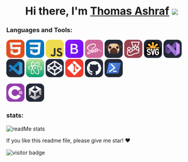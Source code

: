 <h1 align="center">Hi there, I'm <a href="https://www.blackcater.win/" target="_blank">Thomas Ashraf</a> <img src="https://cultofthepartyparrot.com/parrots/hd/laptop_parrot.gif" height="40"/></h1>

### Languages and Tools:
<!--  <img src="https://media3.giphy.com/media/ln7z2eWriiQAllfVcn/200w.webp" width="60"> -->
 <img src="https://github.com/tandpfun/skill-icons/blob/main/icons/HTML.svg" width="48">  <img src="https://github.com/tandpfun/skill-icons/blob/main/icons/CSS.svg" width="48">  <img src="https://github.com/tandpfun/skill-icons/blob/main/icons/JavaScript.svg" width="48">  <img src="https://github.com/tandpfun/skill-icons/blob/main/icons/Bootstrap.svg" width="48">  <img src="https://github.com/tandpfun/skill-icons/blob/main/icons/Sass.svg" width="48">  <img src="https://github.com/tandpfun/skill-icons/blob/main/icons/Pug-Dark.svg" width="48">  <img src="https://github.com/tandpfun/skill-icons/blob/main/icons/Jest.svg" width="48">  <img src="https://github.com/tandpfun/skill-icons/blob/main/icons/SVG-Dark.svg" width="48"> 
<img src="https://github.com/tandpfun/skill-icons/blob/main/icons/VisualStudio-Dark.svg" width="48">  <img src="https://github.com/tandpfun/skill-icons/blob/main/icons/VSCode-Dark.svg" width="48">  <img src="https://raw.githubusercontent.com/tandpfun/skill-icons/main/icons/Atom.svg" width="48">  <img src="https://github.com/tandpfun/skill-icons/blob/main/icons/CodePen-Dark.svg" width="48">  <img src="https://github.com/tandpfun/skill-icons/blob/main/icons/Git.svg" width="48">
<img src="https://github.com/tandpfun/skill-icons/blob/main/icons/Github-Dark.svg" width="48">  <img src="https://github.com/tandpfun/skill-icons/blob/main/icons/Powershell-Dark.svg" width="48">

<img src="https://github.com/tandpfun/skill-icons/blob/main/icons/CS.svg" width="48">  <img src="https://github.com/tandpfun/skill-icons/blob/main/icons/Unity-Dark.svg" width="48">

### stats:

<img src="https://github-readme-stats.vercel.app/api?username=thomas-x-69&show_icons=true&theme=radical" alt="readMe stats"/>


If you like this readme file, please give me star! ❤️

<img src="https://visitor-badge.glitch.me/badge?page_id=thomas-x-69.visitor-badge&left_text=Profile%20Visits" align="center" alt="visitor badge"/>


